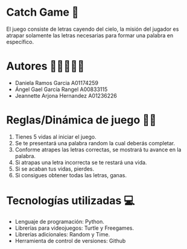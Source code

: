# Catch Game 👾
El juego consiste de letras cayendo del cielo, la misión del jugador es atrapar solamente las letras necesarias para formar una palabra en específico. 
# Autores 🧑‍💻🧑🏻‍💻
+ Daniela Ramos Garcia A01174259
+ Ángel Gael García Rangel A00833115
+ Jeannette Arjona Hernandez A01236226
# Reglas/Dinámica de juego 👮‍♂️
1. Tienes 5 vidas al iniciar el juego.
2. Se te presentará una palabra random la cual deberás completar.
3. Conforme atrapes las letras correctas, se mostrará tu avance en la palabra.
4. Si atrapas una letra incorrecta se te restará una vida.
5. Si se acaban tus vidas, pierdes.
6. Si consigues obtener todas las letras, ganas.
# Tecnologías utilizadas 💻
+ Lenguaje de programación: Python.
+ Librerías para videojuegos: Turtle y Freegames.
+ Librerías adicionales: Random y Time.
+ Herramienta de control de versiones: Github

